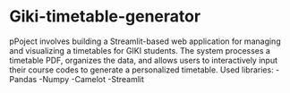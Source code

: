 # Giki-timetable-generator

pPoject involves building a Streamlit-based web application for managing and visualizing a timetables for GIKI students.
The system processes a timetable PDF, organizes the data, and allows users to interactively input their course codes to generate a personalized timetable.
Used libraries:
-Pandas
-Numpy
-Camelot
-Streamlit




